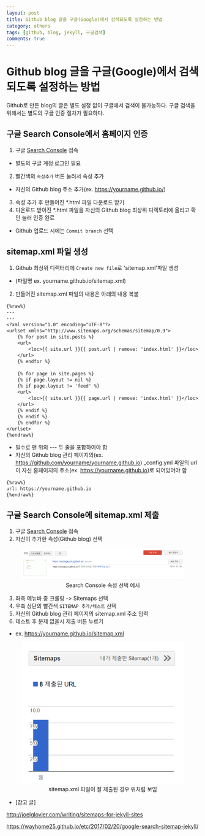 ```yaml
---
layout: post
title: Github blog 글을 구글(Google)에서 검색되도록 설정하는 방법
category: others
tags: [github, blog, jekyll, 구글검색]
comments: true
---
```


# Github blog 글을 구글(Google)에서 검색되도록 설정하는 방법

Github로 만든 blog의 글은 별도 설정 없이 구글에서 검색이 불가능하다.
구글 검색을 위해서는 별도의 구글 인증 절차가 필요하다.

## 구글 Search Console에서 홈페이지 인증
1. 구글 [Search Console](https://www.google.com/webmasters/tools/home?hl=ko) 접속
- 별도의 구글 계정 로그인 필요
2. 빨간색의 `속성추가` 버튼 눌러서 속성 추가
- 자신의 Github blog 주소 추가(ex. https://yourname.github.io/)
3. 속성 추가 후 만들어진 *.html 파일 다운로드 받기
4. 다운로드 받아진 *.html 파일을 자신의 Github blog 최상위 디렉토리에 올리고 확인 눌러 인증 완료
- Github 업로드 시에는 `Commit branch` 선택

## sitemap.xml 파일 생성
1. Github 최상위 디렉터리에 `Create new file`로 'sitemap.xml'파일 생성
- (파일명 ex. yourname.github.io/sitemap.xml)
2. 만들어진 sitemap.xml 파일의 내용은 아래의 내용 복붙

```
{%raw%}
---
---
<?xml version="1.0" encoding="UTF-8"?>
<urlset xmlns="http://www.sitemaps.org/schemas/sitemap/0.9">
    {% for post in site.posts %}
    <url>
        <loc>{{ site.url }}{{ post.url | remove: 'index.html' }}</loc>
    </url>
    {% endfor %}

    {% for page in site.pages %}
    {% if page.layout != nil %}
    {% if page.layout != 'feed' %}
    <url>
        <loc>{{ site.url }}{{ page.url | remove: 'index.html' }}</loc>
    </url>
    {% endif %}
    {% endif %}
    {% endfor %}
</urlset>
{%endraw%}
```
- 필수로 맨 위의 --- 두 줄을 포함하여야 함
- 자신의 Github blog 관리 페이지의(ex. https://github.com/yourname/yourname.github.io) _config.yml 파일의 url이 자신 홈페이지의 주소(ex. https://yourname.github.io)로 되어있어야 함
    
```
{%raw%}
url: https://yourname.github.io
{%endraw%}
```

## 구글 Search Console에 sitemap.xml 제출
1. 구글 [Search Console](https://www.google.com/webmasters/tools/home?hl=ko) 접속
2. 자신이 추가한 속성(Github blog) 선택
<center>
 <figure>
 <img src="/assets/images/post-img/others/fig2.PNG" alt="views">
 <figcaption>Search Console 속성 선택 예시 </figcaption>
 </figure>
 </center>
 
 
3. 좌측 메뉴바 중 크롤링 -> Sitemaps 선택
4. 우측 상단의 빨간색 `SITEMAP 추가/테스트` 선택
5. 자신의 Github blog 관리 페이지의 sitemap.xml 주소 입력
6. 테스트 후 문제 없을시 제출 버튼 누르기
- ex. https://yourname.github.io/sitemap.xml
 <center>
 <figure>
 <img src="/assets/images/post-img/others/fig3.PNG" alt="views">
 <figcaption> sitemap.xml 파일이 잘 제출된 경우 위처럼 보임 </figcaption>
 </figure>
 </center>

- [참고 글]

http://joelglovier.com/writing/sitemaps-for-jekyll-sites

https://wayhome25.github.io/etc/2017/02/20/google-search-sitemap-jekyll/
